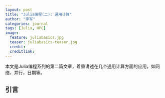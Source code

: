 ```yaml
---
layout: post
title: "Julia编程(二): 通用计算"
author: "李军"
categories: journal
tags: [Julia, HPC]
image:
  feature: juliabasics.jpg
  teaser: juliabasics-teaser.jpg
  credit:
  creditlink:
---
```


本文是Julia编程系列的第二篇文章，着重讲述在几个通用计算方面的应用，如网络，并行，日期等。

## 引言

